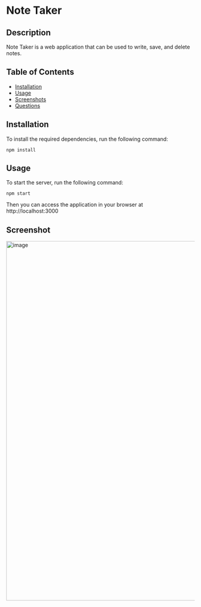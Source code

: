 # Note Taker

## Description

Note Taker is a web application that can be used to write, save, and delete notes.

## Table of Contents

- [Installation](#installation)
- [Usage](#usage)
- [Screenshots](#screenshots)
- [Questions](#questions)

## Installation

To install the required dependencies, run the following command:

```
npm install
```

## Usage

To start the server, run the following command:

```
npm start
```

Then you can access the application in your browser at http://localhost:3000

## Screenshot
<img width="960" alt="image" src="https://user-images.githubusercontent.com/98047373/171972244-56729a5f-cb78-4012-91d2-3657be2ad5b2.png">
